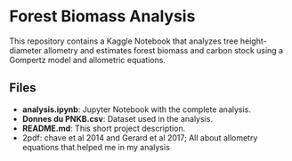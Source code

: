 # Forest Biomass Analysis

This repository contains a Kaggle Notebook that analyzes tree height-diameter allometry and estimates forest biomass and carbon stock using a Gompertz model and allometric equations.

## Files
- **analysis.ipynb**: Jupyter Notebook with the complete analysis.
- **Donnes du PNKB.csv**: Dataset used in the analysis.
- **README.md**: This short project description.
- 2pdf: chave et al 2014 and Gerard et al 2017; All about allometry equations that helped me in my analysis



